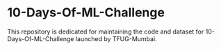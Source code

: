 # 10-Days-Of-ML-Challenge
This repository is dedicated for maintaining the code and dataset for 10-Days-Of-ML-Challenge launched by TFUG-Mumbai.
